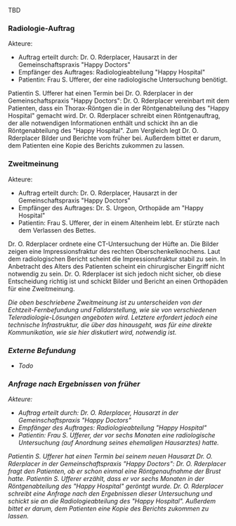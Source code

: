 TBD

### Radiologie-Auftrag
Akteure:

* Auftrag erteilt durch: Dr. O. Rderplacer, Hausarzt in der Gemeinschaftspraxis "Happy Doctors"
* Empfänger des Auftrages: Radiologieabteilung "Happy Hospital"
* Patientin: Frau S. Ufferer, der eine radiologische Untersuchung benötigt.

Patientin S. Ufferer hat einen Termin bei Dr. O. Rderplacer in der Gemeinschaftspraxis "Happy Doctors": Dr. O. Rderplacer vereinbart mit dem Patienten, dass ein Thorax-Röntgen die in der Röntgenabteilung des "Happy Hospital" gemacht wird. Dr. O. Rderplacer schreibt einen Röntgenauftrag, der alle notwendigen Informationen enthält und schickt ihn an die Röntgenabteilung des "Happy Hospital". Zum Vergleich legt Dr. O. Rderplacer Bilder und Berichte vom früher bei. Außerdem bittet er darum, dem Patienten eine Kopie des Berichts zukommen zu lassen.

### Zweitmeinung
Akteure:

* Auftrag erteilt durch: Dr. O. Rderplacer, Hausarzt in der Gemeinschaftspraxis "Happy Doctors"
* Empfänger des Auftrages: Dr. S. Urgeon, Orthopäde am "Happy Hospital"
* Patientin: Frau S. Ufferer, der in einem Altenheim lebt. Er stürzte nach dem Verlassen des Bettes.

Dr. O. Rderplacer ordnete eine CT-Untersuchung der Hüfte an. Die Bilder zeigen eine Impressionsfraktur des rechten Oberschenkelknochens. Laut dem radiologischen Bericht scheint die Impressionsfraktur stabil zu sein. In Anbetracht des Alters des Patienten scheint ein chirurgischer Eingriff nicht notwendig zu sein. Dr. O. Rderplacer ist sich jedoch nicht sicher, ob diese Entscheidung richtig ist und schickt Bilder und Bericht an einen Orthopäden für eine Zweitmeinung.

<i>Die oben beschriebene Zweitmeinung ist zu unterscheiden von der Echtzeit-Fernbefundung und Falldarstellung, wie sie von verschiedenen Teleradiologie-Lösungen angeboten wird. Letztere erfordert jedoch eine technische Infrastruktur, die über das hinausgeht, was für eine direkte Kommunikation, wie sie hier diskutiert wird, notwendig ist. <i>

### Externe Befundung
- Todo



### Anfrage nach Ergebnissen von früher
Akteure:

* Auftrag erteilt durch: Dr. O. Rderplacer, Hausarzt in der Gemeinschaftspraxis "Happy Doctors"
* Empfänger des Auftrages: Radiologieabteilung "Happy Hospital"
* Patientin: Frau S. Ufferer, der vor sechs Monaten eine radiologische Untersuchung (auf Anordnung seines ehemaligen Hausarztes) hatte.

Patientin S. Ufferer hat einen Termin bei seinem neuen Hausarzt Dr. O. Rderplacer in der Gemeinschaftspraxis "Happy Doctors": Dr. O. Rderplacer fragt den Patienten, ob er schon einmal eine Röntgenaufnahme der Brust hatte. Patientin S. Ufferer erzählt, dass er vor sechs Monaten in der Röntgenabteilung des "Happy Hospital" geröntgt wurde. Dr. O. Rderplacer schreibt eine Anfrage nach den Ergebnissen dieser Untersuchung und schickt sie an die Radiologieabteilung des "Happy Hospital". Außerdem bittet er darum, dem Patienten eine Kopie des Berichts zukommen zu lassen.